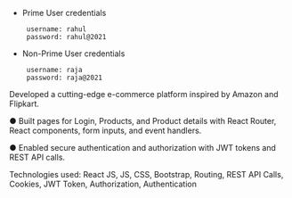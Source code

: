
- Prime User credentials

  ```text
   username: rahul
   password: rahul@2021
  ```

- Non-Prime User credentials

  ```text
   username: raja
   password: raja@2021
  ```


Developed a cutting-edge e-commerce platform inspired by Amazon and Flipkart.

● Built pages for Login, Products, and Product details with React Router, React components, form inputs,
and event handlers.

● Enabled secure authentication and authorization with JWT tokens and REST API calls.

Technologies used: React JS, JS, CSS, Bootstrap, Routing, REST API Calls, Cookies, JWT Token,
Authorization, Authentication
